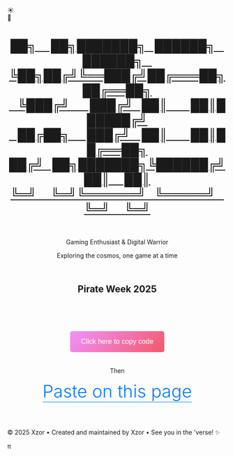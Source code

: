 <body>
    <!-- Background elements -->
    <div class="stars"></div>
    <div class="clouds">
        <div class="cloud cloud1"></div>
        <div class="cloud cloud2"></div>
        <div class="cloud cloud3"></div>
        <div class="cloud cloud4"></div>
        <div class="cloud cloud5"></div>
        <div class="cloud cloud6"></div>
    </div>
    <!-- Toggle Switch -->
    <div class="toggle-container" id="toggle-container" title="Toggle Day / Night Mode">
        <div class="toggle-switch" id="themeToggle">
            <div class="toggle-slider">
                <div class="icon sun-icon">☀️</div>
                <div class="icon moon-icon">🌙</div>
            </div>
        </div>
    </div>
  <style> 
        .profile-section {
          text-align: center;
        }
        .copy-button {
            font-size: 2.5rem; 
            font-weight: 300;
            background: linear-gradient(135deg, #f093fb 0%, #f5576c 100%);
            color: white;
            border: none;
            padding: 15px 25px;
            font-size: 16px;
            border-radius: 5px;
            cursor: pointer;
            margin: 20px 0;
            transition: background-color 0.3s;
        }
        .copy-button:hover {
            background-color: #0056b3;
        }        
        .paste-link {
            color: #007bff;
            text-decoration: none;
            font-size: 2.5rem; 
            font-weight: 300;
            border-bottom: 1px solid #007bff;
            transition: color 0.3s;
        }        
        .paste-link:hover {
            color: #0056b3;
        }        
        .success-message {
/*             color: #28a745; */
            background: rgba(76, 175, 80, 0.3);
            color: white;
            padding: 15px;
            border-radius: 10px;
            border-left: 4px solid #4CAF50;
            opacity: 0;
            transition: opacity 0.3s;
        }        
        .success-message.show {
            opacity: 1;
        }
    </style>
<div class="container">
    <header>
        <a class="no-underline" href="./" >
        <h1 id='xzor-ascii-banner' class='xzor-ascii-banner'>██╗&nbsp;&nbsp;&nbsp;&nbsp;&nbsp;██╗███████╗&nbsp;&nbsp;&nbsp;██████╗&nbsp;&nbsp;&nbsp;██████╗&nbsp;&nbsp;&nbsp;<br>
             ╚██╗██╔╝╚══███╔╝██╔═══██╗██╔══██╗<br>
              &nbsp;&nbsp;&nbsp;╚███╔╝&nbsp;&nbsp;&nbsp;&nbsp;&nbsp;&nbsp;&nbsp;███╔╝&nbsp;&nbsp;&nbsp;██║&nbsp;&nbsp;&nbsp;&nbsp;&nbsp;&nbsp;&nbsp;&nbsp;██║██████╔╝<br>
            &nbsp;&nbsp;&nbsp;██╔██╗&nbsp;&nbsp;&nbsp;&nbsp;&nbsp;&nbsp;███╔╝&nbsp;&nbsp;&nbsp;&nbsp;██║&nbsp;&nbsp;&nbsp;&nbsp;&nbsp;&nbsp;&nbsp;&nbsp;██║██╔══██╗<br>
           ██╔╝&nbsp;&nbsp;&nbsp;██╗███████╗╚██████╔╝██║&nbsp;&nbsp;&nbsp;&nbsp;&nbsp;██║<br>
            ╚═╝&nbsp;&nbsp;&nbsp;&nbsp;&nbsp;╚═╝╚══════╝&nbsp;&nbsp;&nbsp;╚═════╝&nbsp;&nbsp;&nbsp;╚═╝&nbsp;&nbsp;&nbsp;&nbsp;&nbsp;╚═╝</h1></a><br>
        <p class="subtitle theme-sensitive">Gaming Enthusiast & Digital Warrior</p>
        <p class="tagline">Exploring the cosmos, one game at a time</p>
    </header>
     <div class="profile-section"> 
         <h2 class="section-title centered-title alt">
            Pirate Week 2025 
          </h2>
        <div id="successMessage" class="success-message">Code copied to clipboard!</div>
        <button class="copy-button" onclick="copyCode()">Click here to copy code</button>
        <p>Then</p>
        <a href="https://robertsspaceindustries.com/en/comm-link/transmission/20733-Pirate-Week-2025#2addcbc3" 
           class="paste-link" target="_blank" rel="noopener noreferrer">Paste on this page</a>
        <div id="successMessage" class="success-message">Code copied to clipboard!</div>
    </div>  
    <footer>
        <p>&copy; 2025 Xzor • Created and maintained by Xzor • See you in the 'verse! ✨ </p><p id="myParagraph">π</p>
        <script>document.getElementById('myParagraph').addEventListener('mousedown', function(event) {if (event.ctrlKey && event.shiftKey && event.button === 0) {window.open('https://www.youtube.com/watch?v=EKuwyH1UeYw', '_blank');}});</script>
    </footer>
    <script>
        //Copy Pasta Pirate Code
        const codeText = "M50-BT3480-7142-0059GM-ON-2-6-1STRD";        
        function copyCode() {
            navigator.clipboard.writeText(codeText).then(function() {
                const successMessage = document.getElementById('successMessage');
                successMessage.classList.add('show');
                setTimeout(function() {
                    successMessage.classList.remove('show');
                }, 2000);
            }).catch(function(err) {
                console.error('Failed to copy: ', err);
                // Fallback for older browsers
                const textArea = document.createElement('textarea');
                textArea.value = codeText;
                document.body.appendChild(textArea);
                textArea.select();
                document.execCommand('copy');
                document.body.removeChild(textArea);                
                const successMessage = document.getElementById('successMessage');
                successMessage.classList.add('show');
                setTimeout(function() {
                    successMessage.classList.remove('show');
                }, 2000);
            });
        }
        // Scroll to hide
        function initScrollHide() {
            const toggleContainer = document.getElementById('toggle-container');    
            if (toggleContainer) {
                // Get the original transform value from CSS
                const computedStyle = getComputedStyle(toggleContainer);
                const originalTransform = computedStyle.transform;
                // console.log('Original transform:', originalTransform);        
                document.body.addEventListener('scroll', function() {
                    const scrollY = document.body.scrollTop || document.documentElement.scrollTop;
                    const maxScroll = 400;            
                    if (scrollY <= maxScroll) {
                        const opacity = Math.max(0, 1 - (scrollY / maxScroll));
                        const translateY = Math.min(scrollY * 0.5, 100);                
                        toggleContainer.style.opacity = opacity;                
                        // If there was an original transform, combine it with translateY
                        if (originalTransform && originalTransform !== 'none') {
                            toggleContainer.style.transform = `${originalTransform} translateY(-${translateY}%)`;
                        } else {
                            toggleContainer.style.transform = `translateY(-${translateY}%)`;
                        }
                    } else {
                        toggleContainer.style.opacity = '0';                
                        // Preserve original transform when fully hidden
                        if (originalTransform && originalTransform !== 'none') {
                            toggleContainer.style.transform = `${originalTransform} translateY(-100%)`;
                        } else {
                            toggleContainer.style.transform = 'translateY(-100%)';
                        }
                    }
                });
            }
        }
        initScrollHide();
            //end scroll to hide
        const toggle = document.getElementById('themeToggle');
        const body = document.body;
        const stars = document.querySelector('.stars');
        // Cookie utility functions
        function setCookie(name, value, days) {
            const expires = new Date();
            expires.setTime(expires.getTime() + (days * 24 * 60 * 60 * 1000));
            document.cookie = `${name}=${value};expires=${expires.toUTCString()};path=/`;
        }
        function getCookie(name) {
            const nameEQ = name + "=";
            const ca = document.cookie.split(';');
            for (let i = 0; i < ca.length; i++) {
                let c = ca[i];
                while (c.charAt(0) === ' ') c = c.substring(1, c.length);
                if (c.indexOf(nameEQ) === 0) return c.substring(nameEQ.length, c.length);
            }
            return null;
        }
        // Create stars
        function createStars() {
            stars.innerHTML = '';
            for (let i = 0; i <300; i++) {
                const star = document.createElement('div');
                star.className = 'star';
                star.style.left = Math.random() * 100 + '%';
                star.style.top = Math.random() * 100 + '%';
                star.style.animationDelay = Math.random() * 2 + 's';
                stars.appendChild(star);
            }
        }
        // Apply theme
        function applyTheme(isNightMode) {
            if (isNightMode) {
                toggle.classList.add('active');
                body.classList.add('night-mode');
            } else {
                toggle.classList.remove('active');
                body.classList.remove('night-mode');
            }            
            // Update custom div classes
            updateCustomDivClasses(isNightMode);
        }
        // Function to update custom div classes
        function updateCustomDivClasses(isNightMode) {
            const xzorBannerDiv = document.getElementById('xzor-ascii-banner');            
            if (xzorBannerDiv) {
                if (isNightMode) {
                    xzorBannerDiv.classList.remove('day-style');
                    xzorBannerDiv.classList.add('night-style');
                } else {
                    xzorBannerDiv.classList.remove('night-style');
                    xzorBannerDiv.classList.add('day-style');
                }
            }            
            // Update multiple elements with a specific class
            const themeElements = document.querySelectorAll('.theme-sensitive');
            themeElements.forEach(element => {
                if (isNightMode) {
                    element.classList.add('dark-mode');
                    element.classList.remove('light-mode');
                } else {
                    element.classList.add('light-mode');
                    element.classList.remove('dark-mode');
                }
            });
        }
        // Initialize theme from cookie
        function initializeTheme() {
            const savedTheme = getCookie('themePreference');
            const isNightMode = savedTheme === 'night';
            applyTheme(isNightMode);
        }
        createStars();        
        // Load saved theme on page load
        initializeTheme();
        // Toggle functionality
        toggle.addEventListener('click', function() {
            const willBeNightMode = !body.classList.contains('night-mode');
            applyTheme(willBeNightMode);            
            // Save preference to cookie (expires in 365 days)
            setCookie('themePreference', willBeNightMode ? 'night' : 'day', 365);
        });
        // Optional: Add keyboard support
        toggle.addEventListener('keydown', function(e) {
            if (e.key === 'Enter' || e.key === ' ') {
                e.preventDefault();
                toggle.click();
            }
        });
        // Make toggle focusable
        toggle.setAttribute('tabindex', '0');
    </script>
    </div>
</body>
